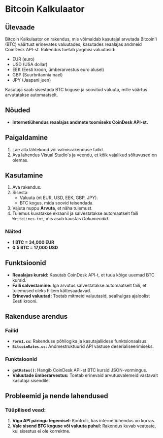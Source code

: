 # Bitcoin Kalkulaator

## Ülevaade
Bitcoin Kalkulaator on rakendus, mis võimaldab kasutajal arvutada Bitcoin'i (BTC) väärtust erinevates valuutades, kasutades reaalajas andmeid CoinDesk API-st. Rakendus toetab järgmisi valuutasid:  
- EUR (euro)  
- USD (USA dollar)  
- EEK (Eesti kroon, ümberarvestus euro alusel)  
- GBP (Suurbritannia nael)  
- JPY (Jaapani jeen)  

Kasutaja saab sisestada BTC koguse ja soovitud valuuta, mille väärtus arvutatakse automaatselt.

## Nõuded
- **Internetiühendus reaalajas andmete toomiseks CoinDesk API-st.**

## Paigaldamine
1. Lae alla lähtekood või valmisrakenduse failid.  
2. Ava lahendus Visual Studio's ja veendu, et kõik vajalikud sõltuvused on olemas.  

## Kasutamine
1. Ava rakendus.  
2. Sisesta:
   - Valuuta (nt EUR, USD, EEK, GBP, JPY).  
   - BTC kogus, mida soovid teisendada.  
3. Vajuta nuppu **Arvuta**, et näha tulemust.  
4. Tulemus kuvatakse ekraanil ja salvestatakse automaatselt faili `WriteLines.txt`, mis asub kaustas *Dokumendid*.  

### Näited
- **1 BTC = 34,000 EUR**  
- **0.5 BTC = 17,000 USD**

## Funktsioonid
- **Reaalajas kursid:** Kasutab CoinDesk API-t, et tuua kõige uuemad BTC kursid.  
- **Faili salvestamine:** Iga arvutus salvestatakse automaatselt faili, et tulemused oleks hiljem kättesaadavad.  
- **Erinevad valuutad:** Toetab mitmeid valuutasid, sealhulgas ajaloolist Eesti krooni.  

## Rakenduse arendus
### Failid
- **`Form1.cs`:** Rakenduse põhilogika ja kasutajaliidese funktsionaalsus.  
- **`BitcoinRates.cs`:** Andmestruktuurid API vastuse deserialiseerimiseks.  

### Funktsioonid
- **`getRates()`:** Hangib CoinDesk API-st BTC kursid JSON-vormingus.  
- **Valuutade ümberarvestus:** Toetab erinevaid arvutusvalemeid vastavalt kasutaja sisendile.  

## Probleemid ja nende lahendused
### Tüüpilised vead:
1. **Viga API päringu tegemisel:** Kontrolli, kas internetiühendus on korras.  
2. **Vale sisend BTC koguse või valuuta puhul:** Rakendus kuvab veateate, kui sisestus ei ole korrektne.  

